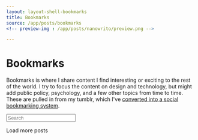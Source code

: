 ```yaml
---
layout: layout-shell-bookmarks
title: Bookmarks
source: /app/posts/bookmarks
<!-- preview-img : /app/posts/nanowrito/preview.png -->

---
```


<h1 class="center h1--display--spaced">Bookmarks</h1>

<p class="dropcap"> 
  Bookmarks is where I share content I find interesting or exciting to the rest of the world. I try to focus the content on design and technology, but might add public policy, psychology, and a few other topics from time to time. These are pulled in from my tumblr, which I've <a href="/blog/2016/08/tumblr-bookmarks.html">converted into a social bookmarking system</a>.
</p>

<div class="post__tumblr__container clearfix">
  <!-- .list is used with List.js -->
  <div class="main__container">
    <div id="tumblrList">
      <input pattern=".*\S.*" class="tumblr__search search" placeholder="Search" />
      <ul class="post post__tumblr list">
      </ul>
    </div>
  </div>

  <div class="sidebar__container">
    <div class="sidebar">
      <!-- <div class="tag__title">Tags</div> -->
      <ul class="tag__list">
      </ul>
    </div>
  </div>
</div>


<div class="tumblr__load" >
  <div class="sidebar__bottom"></div>
  <a class="loadMore">Load more posts</a>
</div>


<!-- <script src="{{page.source}}/waypoints.min.js"></script> -->
<script type="text/javascript" src="/app/js/moment.js"></script>
<script type="text/javascript" src="/app/js/underscore.js"></script>
<script type="text/javascript" src="/app/js/jquery.waypoints.min.js"></script>
<script type="text/javascript" src="http://www.google.com/jsapi"></script>
<script type="text/javascript">
google.load("feeds", "1") //Load Google Ajax Feed API (version 1)


</script>

























<script src="/app/js/waypoints.min.js"></script>
<script src="/app/js/jquery.ba-throttle-debounce.min.js"></script>


<script>

$(document).ready(function() {

  /* 
     9/14/2016 UPDATES
     ok so the original code is a little janky for many reason. This makes the code less janky,
     
            HOW IT WORKS
    START   –––––––––––––––––––––––––––––– content_container – clearfix to get vertical container height
    TOP     [main content] [   sidebar   ] sidebar_container – positions the sidebar horizontally
            [            ] [             ]
            [            ] [             ]
    BOTTOM  [            ] [             ]
            [            ]
            [            ]
            [            ]
            
    END     –––––––––––––––––––––––––––––– 

            Waypoints tracks the viewport in relation to screen objects

            The easy scenario:

            If Sidebar isn't taller than viewport:
              [WP1] Top of container 
                Viewport hits top of content_container
                – UP:     Sidebar stops moving – static / top: 0px
                – DOWN:   Nothing

              [WP2] Top of Sidebar
                Viewport hits top of [sidebar]
                – UP:     Sidebar stick to Top of viewport (useful past bottom of container) – fixed / top: 0px
                – DOWN:   Sidebar sticks to Top of viewport – fixed / top: 0px

              [WP4] Bottom of container
                > [sidebar].bottom hits the bottom of content_container
                – UP:     Sidebar stick to Top of viewport (redundancy)
                – DOWN:   Sidebar stops moving – absolute / bottom: 0px


            The more complex scenario:

            If Sidebar is taller than viewport:
              [WP1] Top of Container
                > Viewport hits top of content_container
                – UP:     Sidebar stops moving – static / top: 0px
                – DOWN:   Nothing

              [WP2] Top of Sidebar
                Viewport hits top of [sidebar]
                – UP:     Sidebar stick to Top of viewport (useful past bottom of container) – fixed / top: 0px
                – DOWN:   Nothing


              [WP3] Bottom of Sidebar
                Viewport bottom hits bottom of [sidebar]
                – UP:     Nothing
                – DOWN:   Sidebar bottom sticks to the bottom of viewport

              [WP4] Bottom of Container
                > [sidebar].bottom hits the bottom of content_container
                – UP:     Sidebar stick to Top of viewport (redundancy)
                – DOWN:   Sidebar stops moving – absolute / bottom: 0px

              Direction change:
              If sidebar is taller than viewport, we have to look for scroll direction change when viewport is in the 
              middle of the scrolling content container, because no waypoints will trigger here.
              When a scroll direction changes, we must absolutely position the menu at that part of the page
              until the viewport scrolls to the top or bottom edge, which triggers a WP2 or WP3 action


  */


  /*
      OBJECT DEFINITIONS
  */

  var sticky = {
    // determines top and bottom of scroll area. we know the height of the container
    container: $('.post__tumblr__container'), 
    content: $('.post__tumblr'), // only needed if shorter than nav
    // the navigation container that aligns the menu horizontally, and determines the start position.
    // this element floats, so we don't always know its true size.
    nav_container: $('.sidebar__container'),

    // the floating navigation menu element; travels inside nav_container. Don't know size
    nav: $('.sidebar'),

    current_waypoint: 0, // 0 is the initial setting; this prevents some waypoints from triggering when they're not supposed to

    // useful for tracking behavior
    states: {top: 0, middle: 1, bottom: 2},
    state: -1, // initialize to -1 since it doesn't have a state yet (hasn't passed a WP)
    directions: {up: 0, down: 1, none: 2},
    direction: -1,
  };

  // turn on / off console logs
  // sticky['log'] = true;
  sticky['log'] = false;


  // All calculations initiated in reset()

  sticky.viewportHeight = function() {return(Waypoint.viewportHeight())};

  sticky.setWaypoint = function(element, offset, handler) {
    return new Waypoint({
      element: element,
      offset: offset,
      handler: handler
    })
  }

  sticky.setOffset = function(waypoint, offset) {
    waypoint.triggerPoint = offset;
  }




  // 
  //  WAYPOINT Triggers
  // 

  sticky.initWaypoints = function() {

    sticky.waypoints = {

      //  WAYPOINT 1: Top of the Container; the top of the page / parent element
      wp1:  sticky.setWaypoint(
              sticky.container,
              function() { return sticky.offset.start },
              function(dir) {
                sticky.triggers.start(sticky.nav, dir); 
              }
            ),

      // WAYPOINT 2: Top of the Navigation Element; top of the menu, but not necessarily at top of page
      wp2:  sticky.setWaypoint(
              sticky.nav, 
              function() { return sticky.offset.top },
              function(dir) {
                sticky.triggers.top(sticky.nav, dir); 
              }
            ),

      // WAYPOINT 3: Bottom of the Navigation Element;
      wp3:  sticky.setWaypoint(
              sticky.nav, 
              function() { return sticky.viewportHeight() - sticky.nav.height }, // this shortcut unfortunately doesn't recalculate...?
              function(dir) {
                sticky.triggers.bottom(sticky.nav, dir); 
              }
            ),

      //  WAYPOINT 4: Bottom of the Container
      wp4:  sticky.setWaypoint(
              sticky.container, 
              function() { return  sticky.offset.end },
              function(dir) {
                sticky.triggers.end(sticky.nav, dir); 
              }
            )
    }; 
  }


  // 
  //  TRIGGERS / CONTROLLERS
  //  These are actions that the current state of the menu, and are separated from the triggers


  sticky.triggers = {
    start: function (_this, dir) {
      if (sticky.log) console.log('CONTAINER_TOP > waypoint 1 : ' + dir);
      sticky.current_waypoint = 1;

      // if the viewport's at the very top, we set the position to static, so menu stays at the top of the container
      if (dir==='up') {
        if (sticky.log) console.log('waypoint 1 action 1');
        sticky.nav.css({
          'position' : 'static'
        });

        sticky.state = sticky.states.top;
        sticky.direction = sticky.directions.down;

        // reset the offset for the bottom of the nav
        // these are absolute values / document-positioned values!!
        sticky.setOffset(sticky.waypoints.wp2, sticky.container.offsetTop);
        sticky.setOffset(sticky.waypoints.wp3, sticky.container.offsetTop + sticky.nav.height - sticky.viewportHeight());
      }
    },
    top: function (_this, dir) {
      if (sticky.log) console.log('MENU_TOP > waypoint 2 : ' + dir)
      sticky.current_waypoint = 2;

      if(!sticky.isTallerThanContent) {
        // // this happens when we're scrolling the viewport up, and we hit the top of the nav element
        if (dir==='up' && sticky.state != sticky.states.top) {
          if (sticky.log) console.log('waypoint 2 action 1');
          // note, don't set the waypoint element as sticky, as it'll cause problems
          $(_this).css({
            'position' : 'fixed',
            'top' : 0,
            'bottom' : ''
          });

          sticky.state = sticky.states.middle;
          sticky.direction = sticky.directions.up;

        } else if (!sticky.isTallerThanViewport && sticky.state != sticky.states.bottom) {
          if (sticky.log) console.log('waypoint 2 action 2');
          $(_this).css({
            'position' : 'fixed',
            'top' : 0,
            'bottom' : ''
          });
        }
      }
    },
    bottom: function (_this, dir) {
      if (sticky.log) console.log('MENU_BOTTOM > waypoint 3 : ' + dir)
      sticky.current_waypoint = 3;

      // if user's scrolling down and menu is too tall, set to fixed at the bottom

      if(!sticky.isTallerThanContent) {
        if(dir==='down' && sticky.isTallerThanViewport && sticky.state !== sticky.states.bottom) {
          if (sticky.log) console.log('waypoint 3 action 1');
          // note, don't set the waypoint element as sticky, as it'll cause problems
          $(_this).css({
            'position' : 'fixed',
            // hack / bug fix. If we place the menu at 0, Waypoints will think we're scrolling up.
            // this places the menu 1 pixel below the viewport (bottom: -1), so when scrolling down, the
            // waypoint event will fire properly. Unfortunately this creates a 'jumping' effect when
            // scrolling downwards too quickly, right after page load
            'bottom' : -1, 
            'top' : ''
          });

          sticky.state = sticky.states.middle;
          sticky.direction = sticky.directions.down;
        }
      }
    },
    end: function (_this, dir) {
      if (sticky.log) console.log('CONTAINER_BOTTOM > waypoint 4 : ' + dir)
      sticky.current_waypoint = 4;

      // if the viewport's at the very bottom, we set the position to static no matter the size of the menu
      if(!sticky.isTallerThanContent) {
        if (dir==='down') {
          if (sticky.log) console.log('waypoint 4 action 1');
          sticky.nav.css({
            'position' : 'absolute',
            'top' : '',
            'bottom' : 0
          });

          sticky.state = sticky.states.bottom;
          sticky.setOffset(sticky.waypoints.wp2, sticky.container.height + sticky.container.offsetTop - sticky.nav.height); // reset the offset for the top of the nav

        } else if (dir==='up') {

          if(sticky.isTallerThanContent) {
            if (sticky.log) console.log('waypoint 4 action 2');
            // if sticky is taller than the content, set it relative to the window
            $(_this).css({
              'position' : 'absolute',
              'bottom' : '', 
              'top' : $(window).scrollTop() - sticky.container.offsetTop
            });
          } else {
            if (sticky.log) console.log('waypoint 4 action 3? window: ' + ($(window).scrollTop() + sticky.viewportHeight()) + ' containerH ' + (sticky.container.offsetTop + sticky.container.height)  );
            // the extra -## is to add a little 'padding' – when content loads, WP4 will always hit on pageload
            // adding this padding ensures WP2 gets triggered correctly (when scrolling back up)
            if($(window).scrollTop() + sticky.viewportHeight() < sticky.container.offsetTop + sticky.container.height - 50) {
              if (sticky.log) console.log('waypoint 4 action 3');
              // gets triggered when viewport loads 'in the middle' of the page, so we stick the content into the viewport
              $(_this).css({
                'position' : 'absolute',
                'bottom' : '', 
                'top' : $(window).scrollTop() - sticky.container.offsetTop
              });
            }
          }

          sticky.state = sticky.states.middle;
          sticky.direction = sticky.directions.up;

        } 
      }
    }
  }

  // used when changing direction in between viewpoints
  // Resize + Scroll debouncer from: http://benalman.com/code/projects/jquery-throttle-debounce/examples/throttle/
  sticky.scroll = function () {

    // direction changing in the 'middle'
    if(sticky.state == sticky.states.middle) {
      sticky.last_direction = sticky.direction;
      sticky.direction = (sticky.last_scrollPosition < $(window).scrollTop()) ? sticky.directions.down : sticky.directions.up;

      if (sticky.last_direction != sticky.direction) {
        if (sticky.log) console.log('direction change --  last: ' + sticky.last_scrollPosition + ' new: ' + $(window).scrollTop())
        sticky.refresh();
        new_position = sticky.nav.offset().top;
        absolute_position = new_position - sticky.container['offsetTop'];

        if(sticky.isTallerThanViewport) {
          $(sticky.nav).css({
            'position' : 'absolute',
            'top' : absolute_position
          });
        }
      }
    }
    sticky.last_scrollPosition = $(window).scrollTop();




    // if content is smaller than both nav and viewport, we can just stick it to the top...
    if(sticky.content.height < sticky.nav.height && sticky.content.height < sticky.viewportHeight() ) {
      sticky.content.css({
        'width' : sticky.content.width,
      })

      // the extra 60 is manual padding for the 'search' area
      if( ($(window).scrollTop() > sticky.container.offsetTop + 60)) {
        
        // if at bottom...
        if ($(window).scrollTop() + sticky.content.outerHeight() > (sticky.container.offsetTop + sticky.container.outerHeight()) ) {
          if(sticky.log) console.log('floating action – go to bottom');
          sticky.content.css({
            'position' : 'absolute',
            'top' : '',
            'bottom' : 0,
            'width' : sticky.content.width,
          })
        } else {
          if(sticky.log) console.log('floating action – stick!');
          sticky.content.css({
            'position' : 'fixed',
            'top' : 0,
            'bottom' : '',
            'width' : sticky.content.width,
          })
        }
      }
      else {
        if(sticky.log) console.log('floating action – go to top');
        sticky.content.css({
          'position' : 'static',
          'top' : '',
          'bottom' : '',
          'width' : ''
        })
      }
    }
  }


  sticky.refresh = function() {

    if(sticky.log) console.log('Refreshing Sticky');

    // we make sure the container is relative, or positioning won't work properly
    sticky.container.css({
      'position' : 'relative'
    });

    // force sticky.container to be as tall as either content or the nav
    sticky.container.css({
      'height' : (sticky.content.outerHeight() < sticky.nav.outerHeight()) ? sticky.nav.outerHeight() : sticky.content.outerHeight()
    })

    // calculate heights
    sticky.container['height'] = sticky.container.outerHeight();
    sticky.container['width'] = sticky.container.outerWidth();
    sticky.container['offsetTop'] = sticky.container.offset().top; 
    sticky.nav['height'] = sticky.nav.outerHeight();
    sticky.content['height'] = sticky.content.outerHeight();
    sticky.content['width'] = sticky.content.outerWidth();
    sticky.content['offsetTop'] = sticky.content.offset().top; 
    sticky.nav['offsetTop'] = sticky.nav.offset().top;
    sticky.isTallerThanViewport = (sticky.viewportHeight() < sticky.nav.height) ? true : false; 
    sticky.isTallerThanContent = (sticky.nav.height >= sticky.content.height) ? true : false;
    // if (!isTallerThanViewport) {offset_end = last_element.height() - container_position + nav_height;}

    // 
    // OFFSET TRIGGERS
    // offsets tell the waypoints when they should be triggered.
    // all offsets are relative to the navigation menu, and will trigger waypoints
    // – offset is the distance between top of viewport and top of the reference element
    // 
    sticky.offset = {
      start:  0,        // very top of the container
      top:    0,        // top of the sidebar element
      bottom: sticky.viewportHeight() - sticky.nav.height,  // distance of bottom of viewport (viewport height) to the bottom of the nav      
      end:    0 - sticky.container.height + (sticky.viewportHeight()) // distance of the bottom of container (container's height) to the bottom of the nav (nav height)
    }
    if (!sticky.isTallerThanViewport) {sticky.offset.end = 0 - sticky.container.height + sticky.nav.height;}
    
    // check if the menu is out of range (if the page loads in the middle and not at the top)
    if (sticky.log) console.log('nav offsetTop: ' + sticky.nav.offset().top + ' window: ' + $(window).scrollTop() + ' navheight: ' + Math.abs(sticky.viewportHeight() - sticky.nav.height))

    if(sticky.nav.offset().top < ($(window).scrollTop() - (Math.abs(sticky.nav.height))) ) {
      if (sticky.log) console.log('refresh action stick to top / middle of page');
      sticky.nav.css({
        'position' : 'absolute',
        'bottom' : '', 
        'top' : $(window).scrollTop()
      });
    }



    Waypoint.refreshAll();
    // console.log(sticky)

    // if nav is higher than content, we make sure the nav is static
    if (sticky.isTallerThanContent) {
      sticky.nav.css({
        'position' : 'static',
        'bottom' : '', 
        'top' : 0
      });
    } 

    // make sure the floating content area is back where it belongs

    if(sticky.content.height < sticky.nav.height && sticky.content.height < sticky.viewportHeight() ) {

    } else {
      sticky.content.css({
        'position' : 'static',
        'top' : '',
        'bottom' : '',
        'width' : ''
      })
    }


    // recalc scroll; make sure no circular
    sticky.scroll();
  }

  // if page loads and the viewport is not at the top
  sticky.init = function() {
    sticky.refresh(); // first initialization
    sticky.initWaypoints();
  }

  sticky.init();



  // 
  // de-duplication and error-correction
  // 

  // Resize + Scroll debouncer from: http://benalman.com/code/projects/jquery-throttle-debounce/examples/throttle/
  $(window).resize( $.throttle( 130, window_resize ) );   // Bind the throttled handler to the resize event.

  // this isn't strictly necessary but if window resizes or other things happen can force it to fix itself
  $(window).scroll( $.throttle( 150, sticky.scroll ) );           // Bind the throttled handler to the scroll event.

  function window_resize() {
    // on resize needs to call the scroll function for a refresh, or all the waypoints will be wrong
    sticky.refresh();
  }

  // when users focus back on the tab, they might have resized the browser.
  $(window).focus(function() {
    sticky.refresh();
  })












  // 
  // 
  // 
  //    TUMBLR CODE
  // 
  // 
  // 





  var _limit = 20; // load 20 is default posts every time

  // Load fewer posts on mobile
  if((/Android|iPhone|iPad|iPod|BlackBerry|Windows Phone/i).test(navigator.userAgent || navigator.vendor || window.opera)){
    _limit = 5;
  }

  var __tags = [];


  // The variable "tumblr_api_read" is now set.
  // console.log('LOAD TUMBLR')
  // console.log('tumblr json: ' + JSON.stringify(tumblr_api_read['tumblelog'] ));
  // console.log('tumblr json: ' + JSON.stringify(tumblr_api_read["posts"][0]['url'] ));

  // console.log('<a href="' + tumblr_api_read['posts'][0]['url'] + '">Most recent Tumblr post</a>');

  // console.log(JSON.stringify(tumblr_api_read));
  // console.log(tumblr_api_read);


  var posts = [], latest = null, index = 0;
  // Get tumblr post
  function getTumblr(opt) {

    // http://stackoverflow.com/questions/8264446/jquery-ajax-tumblr-api-v2
    var params = "";
    if(("offset" in opt) && ("limit" in opt)){params = "limit=" + opt.limit + "&offset=" + opt.offset;}


    $.ajax({
      type: 'GET',
      url: "http://api.tumblr.com/v2/blog/ja-nz.tumblr.com/posts?" + params + "&api_key=inC0HuM2X45UqdQ6RhPJvRXoWEYJiH4JEcrsVD281MSdZUoLao",
      async: false,
      jsonpCallback: 'jsonCallback',
      contentType: "application/json",
      dataType: 'jsonp',
      success: function(json, payload) {
        if(json.response.posts.length != 0) {
          posts.push(json.response.posts);
          latest = json.response.posts[0];
          // console.log(posts);
          populate(posts[posts.length-1]);
          populateTags(); // tags built in populate
          filterInit();   // initialize tag bindings
          // console.log('refreshing sticky again')
          // sticky.refresh() // refresh the sidebar since content's changed
        }
      },
      error: function(e) {
        console.log(e.message);
      }
    });
  }

  // Iniitialize Tumblr
  getTumblr({limit: _limit, offset: 0});




  // load more
  $('.loadMore').click(function() {loadmore()});
  function loadmore() {
    filterReset(); // must reset, or the previously filtered posts will be gone!
    sticky.refresh();
    index = posts.length * _limit;
    getTumblr({limit: _limit, offset: index});
  }


  function populate(postList) {
    // always check if we've already rendered this info by checking w/ index
    // console.log(postList)
    var container = $('.post__tumblr');
    postList.forEach(function(post, i) {

      var source = post.source_url ? post.source_url : '#';
      var excerpt = post.excerpt ? post.excerpt : '';

      function getDescription(str) {
        return (`<div class="post__description-container">
                <div class="post__description">${str}</div>
              </div>`)
      }
      var description = post.description ? getDescription(post.description) : '';

              
      var tags = post.tags ? post.tags.map( function( tag ) {
                __tags.push(tag); 
                return (
                  " <span class='tag'>#" + tag + "</span>"
                )}) : '';
      var publisher = post.publisher ? `<div class="post__publisher"><span class="post__date">${moment(post.date).format('L')}</span> | ${post.publisher}</div>` : '';
      var title = post.title ? `<div class="post__title">${post.title}</div>` : '';
          if (title == '' && post.text) title = "“" + post.text + "”"; // quotes won't have title
          if (title == '' && post.caption) description = getDescription(post.caption); // caption display
          if (title == '' && description == '' && post.summary) description = getDescription(post.summary); // fallback – not formatted but almost always visible; can be long, so coerced into the description area


      var photos = post.photos ?  (
                                    '<div class="post__photos">' +
                                    post.photos.map( function( photo ) {
                                              if (photo.alt_sizes.length > 0) {
                                                return (
                                                  `<div class='photo'><img src='${photo.alt_sizes[1].url}'/></div>`
                                                )
                                              } else {
                                                return (
                                                  `<div class='photo'><img src='${photo.original_size.url}'/></div>`
                                                )
                                              }

                                    })
                                    + '</div>'
                                  )

                    : '';
      if(post.type == 'video') {
        photos = `<div class="post__photos">${post.player[post.player.length-1].embed_code}</div>`
      }

      container.append(`
          <li class="list tumblr__item ${post.type} ">
            <div class="post__info tagCategory">
              <a href="${source}" target="_blank">
                <div class="post__source clearfix">
                  ${publisher}
                  ${title}
                  ${photos}
                  <div class="post__source-description">
                    <div class="post__excerpt">${excerpt}</div>
                    <div class="post__tags__container">
                      <ul class="post__tags">${tags}</ul>
                    </div>
                  </div>
                </div>
              </a>
              ${description}
            </div>
          </li>
      `)
    // NOTES

    // Summary seems like the title repeated...? Excluding
    // <div class="post-summary">${post.summary}</div>

    //   $("#blog-more").append("<li><a href='"+ el.post_url +"'>"+ el.title +"</li>");
    });

  }

  function populateTags() {

    // rebuild all tags on every reload, since we might have duplicates, etc.


    // sort tags
    __tags = _.sortBy(__tags, function (i) { return i.toLowerCase(); });

    // dedup and sort tags
    __tags = _.uniq(__tags, true); 

    // load next # posts and append to posts object
    // console.log(__tags)

    var container = $('.tag__list');
    container.html(`<li class="filter-clear">clear</li>`);

    __tags.forEach(function(tag, i) {
      container.append(`<li><span class="tag-filter" data-tag="${tag}">#${tag}</span></li>`)
    });

    // re-initialize sort for all the new contents
    sticky.refresh() // refresh the sidebar since content's changed
    

  }

























  // 
  // FILTER SYSTEM
  // 

  // dashes won't work w/ list.js, have to use camel
  // sorting for blog posts / uses List.js
  var options = {
      valueNames: [ 'tagCategory' ]
  };

  var tumblrList = {};

  function filterBy(cat) {
    // console.log('filter calling: ' + cat)
    try {
      tumblrList.filter(function(post) {
        // console.log('matching filter: ' + post.values().tagCategory)
        return post.values().tagCategory.includes(cat) ? true : false;
      }); 
    } catch(e) {
      // do nothing
    }
  }

  function filterReset() {
    tumblrList.filter();
    $('.sidebar').removeClass('tag-active');
    $(".tag-filter").removeClass('tag-filter--active');
  }

  var titleDefault = $(".page__title").text();
  // not MVC but whatever

  // initialize all the tag bindings when data is loaded
  function filterInit() {
    // console.log('Iniitializing Filters')
    tumblrList = new List('tumblrList', options);

    // if(window.location.hash.length > 0) {
    //   var hash = window.location.hash.substring(1);
    //   filterBy(hash);
    //   $(".tag-filter[data-tag='"+hash+"']").addClass('tag-filter--active');
    //   sticky.refresh();
    // }

    // remove filters
    $(".filter-clear").bind('mouseup',function(e) {
      window.location.hash = '';
      filterReset();
      $(".page__title").text(titleDefault);
      $(".tag-filter").removeClass('tag-filter--active');
      $('.sidebar').removeClass('tag-active');
    });

    // click a filter
    $(".tag-filter").bind('mouseup',function(e) {
      if ($(this).hasClass('tag-filter--active')) {
        // window.location.hash = '';
        filterReset();
        sticky.refresh();
        $(".page__title").text(titleDefault);
        $('.sidebar').removeClass('tag-active');
        $(".tag-filter").removeClass('tag-filter--active');
      } else {
        // window.location.hash = $(this).data('tag');
        $(".tag-filter").removeClass('tag-filter--active');
        console.log('filtering by: ' + $(this).html())
        filterBy($(this).html());
        sticky.refresh();
        $(this).addClass('tag-filter--active');
        $('.sidebar').addClass('tag-active');
        $(".page__title").text($(this).data('tag') + 's')
      }
    });

    // tumblrList.filter();
  }

});


</script>




































  


